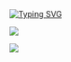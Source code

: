 <div align="left">
<a href="https://git.io/typing-svg"><img src="https://readme-typing-svg.herokuapp.com?font=Monoton&size=40&duration=1500&pause=300&color=E10000&multiline=true&repeat=false&width=440&height=60&lines=Dark21Fox" alt="Typing SVG" /></a>
 
![](https://github-profile-summary-cards.vercel.app/api/cards/profile-details?&theme=midnight_purple)
<!--
#![](https://github-profile-summary-cards.vercel.app/api/cards/stats?username=Dark21Fox&theme=midnight_purple)
#![](https://github-profile-summary-cards.vercel.app/api/cards/repos-per-language?username=Dark21Fox&theme=midnight_purple)
-->
 ![](https://komarev.com/ghpvc/?username=Dark21Fox)
</div>
